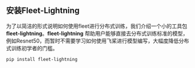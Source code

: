 ## 安装Fleet-Lightning
为了以简洁的形式说明如何使用fleet进行分布式训练，我们介绍一个小的工具包 **fleet-lightning**。**fleet-lightning** 帮助用户能够直接去分布式训练标准的模型，例如Resnet50，而暂时不需要学习如何使用飞桨进行模型编写，大幅度降低分布式训练初学者的门槛。

``` bash
pip install fleet-lightning
```
